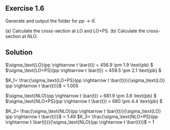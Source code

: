 ## Exercise 1.6
Generate and output the folder for $pp \rightarrow t\bar{t}$.

(a) Calculate the cross-section at LO and LO+PS.
(b) Calculate the cross-section at NLO.

## Solution

$\sigma_\text{LO}(pp \rightarrow t \bar{t}) = 456.9 \pm 1.9 \text{pb} $
$\sigma_\text{LO+PS}(pp \rightarrow t \bar{t}) = 459.5 \pm 2.1  \text{pb} $

$K_1= \frac{\sigma_\text{LO+PS}(pp \rightarrow t \bar{t})}{\sigma_\text{LO}(pp \rightarrow t \bar{t})}$ = 1.005

$\sigma_\text{NLO}(pp \rightarrow t \bar{t}) = 681.9 \pm 3.6 \text{pb} $
$\sigma_\text{NLO+PS}(pp \rightarrow t \bar{t}) = 680 \pm 4.4  \text{pb} $

$K_2= \frac{\sigma_\text{NLO}(pp \rightarrow t \bar{t})}{\sigma_\text{LO}(pp \rightarrow t \bar{t})}$ = 1.49
$K_3= \frac{\sigma_\text{NLO+PS}(pp \rightarrow t \bar{t})}{\sigma_\text{NLO}(pp \rightarrow t \bar{t})}$ = 1